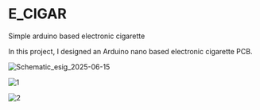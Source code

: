 # E_CIGAR

Simple arduino based electronic cigarette

In this project, I designed an Arduino nano based electronic cigarette PCB.

![Schematic_esig_2025-06-15](https://github.com/user-attachments/assets/cbd8beba-cd6b-4129-928c-b21d1781047e)

![1](https://github.com/user-attachments/assets/d7e5007b-b86e-498c-8c4e-7ab911ea817f)

![2](https://github.com/user-attachments/assets/182d5187-ae91-4b62-8745-0feaf2207849)
